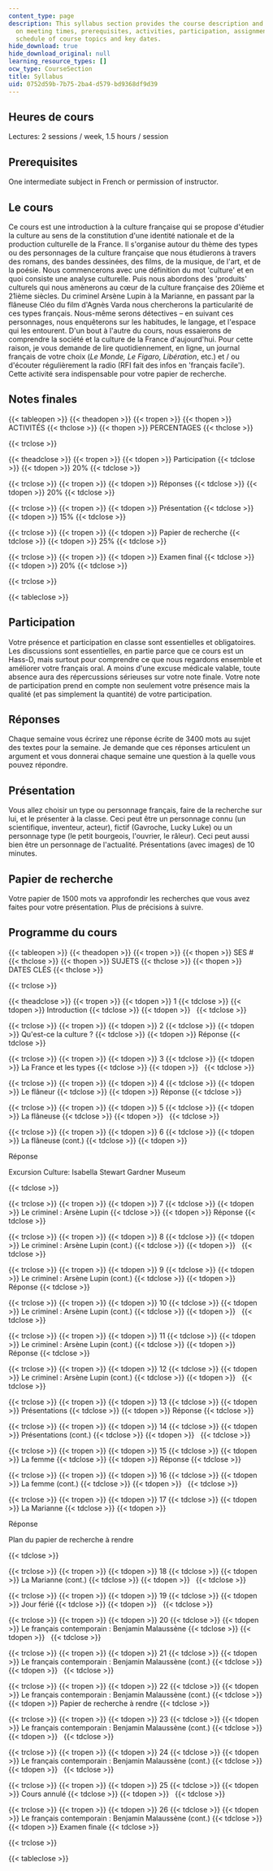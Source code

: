 ```yaml
---
content_type: page
description: This syllabus section provides the course description and information
  on meeting times, prerequisites, activities, participation, assignments, and the
  schedule of course topics and key dates.
hide_download: true
hide_download_original: null
learning_resource_types: []
ocw_type: CourseSection
title: Syllabus
uid: 0752d59b-7b75-2ba4-d579-bd9368df9d39
---
```


Heures de cours
---------------

Lectures: 2 sessions / week, 1.5 hours / session

Prerequisites
-------------

One intermediate subject in French or permission of instructor.

Le cours
--------

Ce cours est une introduction à la culture française qui se propose d'étudier la culture au sens de la constitution d'une identité nationale et de la production culturelle de la France. Il s'organise autour du thème des types ou des personnages de la culture française que nous étudierons à travers des romans, des bandes dessinées, des films, de la musique, de l'art, et de la poésie. Nous commencerons avec une définition du mot 'culture' et en quoi consiste une analyse culturelle. Puis nous abordons des 'produits' culturels qui nous amènerons au cœur de la culture française des 20ième et 21ième siècles. Du criminel Arsène Lupin à la Marianne, en passant par la flâneuse Cléo du film d'Agnès Varda nous chercherons la particularité de ces types français. Nous-même serons détectives – en suivant ces personnages, nous enquêterons sur les habitudes, le langage, et l'espace qui les entourent. D'un bout à l'autre du cours, nous essaierons de comprendre la société et la culture de la France d'aujourd'hui. Pour cette raison, je vous demande de lire quotidiennement, en ligne, un journal français de votre choix (_Le Monde, Le Figaro, Libération_, etc.) et / ou d'écouter régulièrement la radio (RFI fait des infos en 'français facile'). Cette activité sera indispensable pour votre papier de recherche.

Notes finales
-------------

{{< tableopen >}}
{{< theadopen >}}
{{< tropen >}}
{{< thopen >}}
ACTIVITÉS
{{< thclose >}}
{{< thopen >}}
PERCENTAGES
{{< thclose >}}

{{< trclose >}}

{{< theadclose >}}
{{< tropen >}}
{{< tdopen >}}
Participation
{{< tdclose >}}
{{< tdopen >}}
20%
{{< tdclose >}}

{{< trclose >}}
{{< tropen >}}
{{< tdopen >}}
Réponses
{{< tdclose >}}
{{< tdopen >}}
20%
{{< tdclose >}}

{{< trclose >}}
{{< tropen >}}
{{< tdopen >}}
Présentation
{{< tdclose >}}
{{< tdopen >}}
15%
{{< tdclose >}}

{{< trclose >}}
{{< tropen >}}
{{< tdopen >}}
Papier de recherche
{{< tdclose >}}
{{< tdopen >}}
25%
{{< tdclose >}}

{{< trclose >}}
{{< tropen >}}
{{< tdopen >}}
Examen final
{{< tdclose >}}
{{< tdopen >}}
20%
{{< tdclose >}}

{{< trclose >}}

{{< tableclose >}}

Participation
-------------

Votre présence et participation en classe sont essentielles et obligatoires. Les discussions sont essentielles, en partie parce que ce cours est un Hass-D, mais surtout pour comprendre ce que nous regardons ensemble et améliorer votre français oral. A moins d'une excuse médicale valable, toute absence aura des répercussions sérieuses sur votre note finale. Votre note de participation prend en compte non seulement votre présence mais la qualité (et pas simplement la quantité) de votre participation.

Réponses
--------

Chaque semaine vous écrirez une réponse écrite de 3400 mots au sujet des textes pour la semaine. Je demande que ces réponses articulent un argument et vous donnerai chaque semaine une question à la quelle vous pouvez répondre.

Présentation
------------

Vous allez choisir un type ou personnage français, faire de la recherche sur lui, et le présenter à la classe. Ceci peut être un personnage connu (un scientifique, inventeur, acteur), fictif (Gavroche, Lucky Luke) ou un personnage type (le petit bourgeois, l'ouvrier, le râleur). Ceci peut aussi bien être un personnage de l'actualité. Présentations (avec images) de 10 minutes.

Papier de recherche
-------------------

Votre papier de 1500 mots va approfondir les recherches que vous avez faites pour votre présentation. Plus de précisions à suivre.

Programme du cours
------------------

{{< tableopen >}}
{{< theadopen >}}
{{< tropen >}}
{{< thopen >}}
SES #
{{< thclose >}}
{{< thopen >}}
SUJETS
{{< thclose >}}
{{< thopen >}}
DATES CLÉS
{{< thclose >}}

{{< trclose >}}

{{< theadclose >}}
{{< tropen >}}
{{< tdopen >}}
1
{{< tdclose >}}
{{< tdopen >}}
Introduction
{{< tdclose >}}
{{< tdopen >}}
 
{{< tdclose >}}

{{< trclose >}}
{{< tropen >}}
{{< tdopen >}}
2
{{< tdclose >}}
{{< tdopen >}}
Qu'est-ce la culture ?
{{< tdclose >}}
{{< tdopen >}}
Réponse
{{< tdclose >}}

{{< trclose >}}
{{< tropen >}}
{{< tdopen >}}
3
{{< tdclose >}}
{{< tdopen >}}
La France et les types
{{< tdclose >}}
{{< tdopen >}}
 
{{< tdclose >}}

{{< trclose >}}
{{< tropen >}}
{{< tdopen >}}
4
{{< tdclose >}}
{{< tdopen >}}
Le flâneur
{{< tdclose >}}
{{< tdopen >}}
Réponse
{{< tdclose >}}

{{< trclose >}}
{{< tropen >}}
{{< tdopen >}}
5
{{< tdclose >}}
{{< tdopen >}}
La flâneuse
{{< tdclose >}}
{{< tdopen >}}
 
{{< tdclose >}}

{{< trclose >}}
{{< tropen >}}
{{< tdopen >}}
6
{{< tdclose >}}
{{< tdopen >}}
La flâneuse (cont.)
{{< tdclose >}}
{{< tdopen >}}


Réponse

Excursion Culture: Isabella Stewart Gardner Museum


{{< tdclose >}}

{{< trclose >}}
{{< tropen >}}
{{< tdopen >}}
7
{{< tdclose >}}
{{< tdopen >}}
Le criminel : Arsène Lupin
{{< tdclose >}}
{{< tdopen >}}
Réponse
{{< tdclose >}}

{{< trclose >}}
{{< tropen >}}
{{< tdopen >}}
8
{{< tdclose >}}
{{< tdopen >}}
Le criminel : Arsène Lupin (cont.)
{{< tdclose >}}
{{< tdopen >}}
 
{{< tdclose >}}

{{< trclose >}}
{{< tropen >}}
{{< tdopen >}}
9
{{< tdclose >}}
{{< tdopen >}}
Le criminel : Arsène Lupin (cont.)
{{< tdclose >}}
{{< tdopen >}}
Réponse
{{< tdclose >}}

{{< trclose >}}
{{< tropen >}}
{{< tdopen >}}
10
{{< tdclose >}}
{{< tdopen >}}
Le criminel : Arsène Lupin (cont.)
{{< tdclose >}}
{{< tdopen >}}
 
{{< tdclose >}}

{{< trclose >}}
{{< tropen >}}
{{< tdopen >}}
11
{{< tdclose >}}
{{< tdopen >}}
Le criminel : Arsène Lupin (cont.)
{{< tdclose >}}
{{< tdopen >}}
Réponse
{{< tdclose >}}

{{< trclose >}}
{{< tropen >}}
{{< tdopen >}}
12
{{< tdclose >}}
{{< tdopen >}}
Le criminel : Arsène Lupin (cont.)
{{< tdclose >}}
{{< tdopen >}}
 
{{< tdclose >}}

{{< trclose >}}
{{< tropen >}}
{{< tdopen >}}
13
{{< tdclose >}}
{{< tdopen >}}
Présentations
{{< tdclose >}}
{{< tdopen >}}
Réponse
{{< tdclose >}}

{{< trclose >}}
{{< tropen >}}
{{< tdopen >}}
14
{{< tdclose >}}
{{< tdopen >}}
Présentations (cont.)
{{< tdclose >}}
{{< tdopen >}}
 
{{< tdclose >}}

{{< trclose >}}
{{< tropen >}}
{{< tdopen >}}
15
{{< tdclose >}}
{{< tdopen >}}
La femme
{{< tdclose >}}
{{< tdopen >}}
Réponse
{{< tdclose >}}

{{< trclose >}}
{{< tropen >}}
{{< tdopen >}}
16
{{< tdclose >}}
{{< tdopen >}}
La femme (cont.)
{{< tdclose >}}
{{< tdopen >}}
 
{{< tdclose >}}

{{< trclose >}}
{{< tropen >}}
{{< tdopen >}}
17
{{< tdclose >}}
{{< tdopen >}}
La Marianne
{{< tdclose >}}
{{< tdopen >}}


Réponse

Plan du papier de recherche à rendre


{{< tdclose >}}

{{< trclose >}}
{{< tropen >}}
{{< tdopen >}}
18
{{< tdclose >}}
{{< tdopen >}}
La Marianne (cont.)
{{< tdclose >}}
{{< tdopen >}}
 
{{< tdclose >}}

{{< trclose >}}
{{< tropen >}}
{{< tdopen >}}
19
{{< tdclose >}}
{{< tdopen >}}
Jour férié
{{< tdclose >}}
{{< tdopen >}}
 
{{< tdclose >}}

{{< trclose >}}
{{< tropen >}}
{{< tdopen >}}
20
{{< tdclose >}}
{{< tdopen >}}
Le français contemporain : Benjamin Malaussène
{{< tdclose >}}
{{< tdopen >}}
 
{{< tdclose >}}

{{< trclose >}}
{{< tropen >}}
{{< tdopen >}}
21
{{< tdclose >}}
{{< tdopen >}}
Le français contemporain : Benjamin Malaussène (cont.)
{{< tdclose >}}
{{< tdopen >}}
 
{{< tdclose >}}

{{< trclose >}}
{{< tropen >}}
{{< tdopen >}}
22
{{< tdclose >}}
{{< tdopen >}}
Le français contemporain : Benjamin Malaussène (cont.)
{{< tdclose >}}
{{< tdopen >}}
Papier de recherche à rendre
{{< tdclose >}}

{{< trclose >}}
{{< tropen >}}
{{< tdopen >}}
23
{{< tdclose >}}
{{< tdopen >}}
Le français contemporain : Benjamin Malaussène (cont.)
{{< tdclose >}}
{{< tdopen >}}
 
{{< tdclose >}}

{{< trclose >}}
{{< tropen >}}
{{< tdopen >}}
24
{{< tdclose >}}
{{< tdopen >}}
Le français contemporain : Benjamin Malaussène (cont.)
{{< tdclose >}}
{{< tdopen >}}
 
{{< tdclose >}}

{{< trclose >}}
{{< tropen >}}
{{< tdopen >}}
25
{{< tdclose >}}
{{< tdopen >}}
Cours annulé
{{< tdclose >}}
{{< tdopen >}}
 
{{< tdclose >}}

{{< trclose >}}
{{< tropen >}}
{{< tdopen >}}
26
{{< tdclose >}}
{{< tdopen >}}
Le français contemporain : Benjamin Malaussène (cont.)
{{< tdclose >}}
{{< tdopen >}}
Examen finale
{{< tdclose >}}

{{< trclose >}}

{{< tableclose >}}